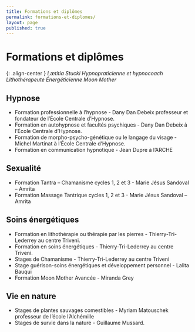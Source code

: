 ```yaml
---
title: Formations et diplômes
permalink: formations-et-diplomes/
layout: page
published: true
---
```



# Formations et diplômes

{: .align-center }
*Lætitia Stucki*
*Hypnopraticienne et hypnocoach*
*Lithothérapeute*
*Énergéticienne*
*Moon Mother*

## Hypnose

- Formation professionnelle à l’hypnose - Dany Dan Debeix professeur et fondateur de l’École Centrale d’Hypnose.
- Formation en autohypnose et facultés psychiques - Dany Dan Debeix à l’École Centrale d’Hypnose.
- Formation de morpho-psycho-génétique ou le langage du visage - Michel Martinat à l’École Centrale d’Hypnose.
- Formation en communication hypnotique - Jean Dupre à l’ARCHE

## Sexualité

- Formation Tantra – Chamanisme cycles 1, 2 et 3 - Marie Jésus Sandoval – Amrita
- Formation Massage Tantrique cycles 1, 2 et 3 - Marie Jésus Sandoval – Amrita

## Soins énergétiques

- Formation en lithothérapie ou thérapie par les pierres - Thierry-Tri-Lederrey au centre Triveni.
- Formation en soins énergétiques - Thierry-Tri-Lederrey au centre Triveni.
- Stages de Chamanisme - Thierry-Tri-Lederrey au centre Triveni
- Stage guérison-soins énergétiques et développement personnel - Lalita Bauqui
- Formation Moon Mother Avancée - Miranda Grey

## Vie en nature

- Stages de plantes sauvages comestibles - Myriam Matouschek professeur de l’école l’Alchémille
- Stages de survie dans la nature - Guillaume Mussard.